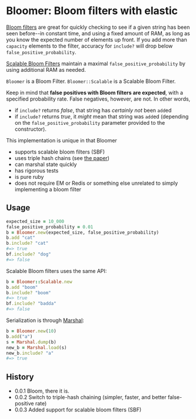 # Bloomer: Bloom filters with elastic

[Bloom filters](http://en.wikipedia.org/wiki/Bloom_filter) are great for quickly checking to see if
a given string has been seen before--in constant time, and using a fixed amount of RAM, as long
as you know the expected number of elements up front. If you add more than ```capacity``` elements to the filter,
accuracy for ```include?``` will drop below ```false_positive_probability```.

[Scalable Bloom Filters](http://gsd.di.uminho.pt/members/cbm/ps/dbloom.pdf) maintain a maximal ```false_positive_probability```
by using additional RAM as needed.

```Bloomer``` is a Bloom Filter. ```Bloomer::Scalable``` is a Scalable Bloom Filter.

Keep in mind that **false positives with Bloom filters are expected**, with a specified probability rate.
False negatives, however, are not. In other words,

* if ```include?``` returns *false*, that string has *certainly not* been ```add```ed
* if ```include?``` returns *true*, it *might* mean that string was ```add```ed (depending on the
```false_positive_probability``` parameter provided to the constructor).

This implementation is unique in that Bloomer

* supports scalable bloom filters (SBF)
* uses triple hash chains (see [the paper](http://www.ccs.neu.edu/home/pete/pub/bloom-filters-verification.pdf))
* can marshal state quickly
* has rigorous tests
* is pure ruby
* does not require EM or Redis or something else unrelated to simply implementing a bloom filter

## Usage

```ruby
expected_size = 10_000
false_positive_probability = 0.01
b = Bloomer.new(expected_size, false_positive_probability)
b.add "cat"
b.include? "cat"
#=> true
bf.include? "dog"
#=> false
```

Scalable Bloom filters uses the same API:

```ruby
b = Bloomer::Scalable.new
b.add "boom"
b.include? "boom"
#=> true
bf.include? "badda"
#=> false
```

Serialization is through [Marshal](http://ruby-doc.org/core-1.8.7/Marshal.html):

```ruby
b = Bloomer.new(10)
b.add("a")
s = Marshal.dump(b)
new_b = Marshal.load(s)
new_b.include? "a"
#=> true
```

## History

* 0.0.1 Bloom, there it is.
* 0.0.2 Switch to triple-hash chaining (simpler, faster, and better false-positive rate)
* 0.0.3 Added support for scalable bloom filters (SBF)


